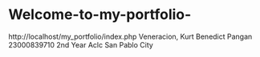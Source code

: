 # Welcome-to-my-portfolio-
http://localhost/my_portfolio/index.php
Veneracion, Kurt Benedict Pangan
23000839710
2nd Year
Aclc San Pablo City
